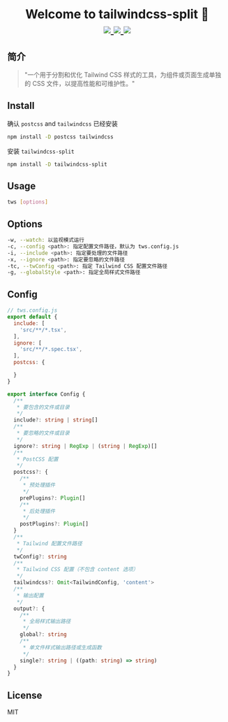 <h1 align="center">
Welcome to tailwindcss-split 👋
<br>
<a href="https://npm.im/tailwindcss-split">
  <img src="https://badgen.net/npm/v/tailwindcss-split">
</a>
<a href="https://npm.im/tailwindcss-split">
  <img src="https://badgen.net/github/stars/hcl-z/tailwindcss-split">
</a>
<a href="https://npm.im/tailwindcss-split">
  <img src="https://badgen.net/npm/license/tailwindcss-split">
</a>
</h1>

## 简介
> "一个用于分割和优化 Tailwind CSS 样式的工具，为组件或页面生成单独的 CSS 文件，以提高性能和可维护性。"

## Install
确认 `postcss` and `tailwindcss` 已经安装
```sh
npm install -D postcss tailwindcss
```
安装 `tailwindcss-split`
```sh
npm install -D tailwindcss-split
```

## Usage
```sh
tws [options]
```

## Options

```sh
-w, --watch: 以监视模式运行
-c, --config <path>: 指定配置文件路径，默认为 tws.config.js
-i, --include <path>: 指定要处理的文件路径
-x, --ignore <path>: 指定要忽略的文件路径
-tc, --twConfig <path>: 指定 Tailwind CSS 配置文件路径
-g, --globalStyle <path>: 指定全局样式文件路径

```

## Config
```js
// tws.config.js
export default {
  include: [
    'src/**/*.tsx',
  ],
  ignore: [
    'src/**/*.spec.tsx',
  ],
  postcss: {

  }
}
```
```ts
export interface Config {
  /**
   * 要包含的文件或目录
   */
  include?: string | string[]
  /**
   * 要忽略的文件或目录
   */
  ignore?: string | RegExp | (string | RegExp)[]
  /**
   * PostCSS 配置
   */
  postcss?: {
    /**
     * 预处理插件
     */
    prePlugins?: Plugin[]
    /**
     * 后处理插件
     */
    postPlugins?: Plugin[]
  }
  /**
   * Tailwind 配置文件路径
   */
  twConfig?: string
  /**
   * Tailwind CSS 配置（不包含 content 选项）
   */
  tailwindcss?: Omit<TailwindConfig, 'content'>
  /**
   * 输出配置
   */
  output?: {
    /**
     * 全局样式输出路径
     */
    global?: string
    /**
     * 单文件样式输出路径或生成函数
     */
    single?: string | ((path: string) => string)
  }
}
```

## License
MIT
